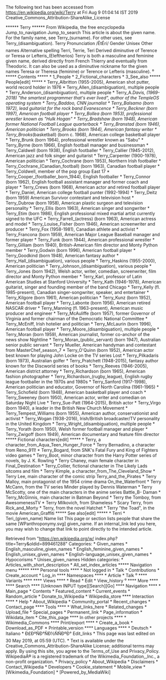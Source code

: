 The following text has been accessed from https://en.wikipedia.org/wiki/Terry at Fri Aug 9 01:04:14 IST 2019
Creative_Commons_Attribution-ShareAlike_License




















****** Terry ******
From Wikipedia, the free encyclopedia
Jump_to_navigation Jump_to_search
This article is about the given name. For the family name, see Terry_(surname).
For other uses, see Terry_(disambiguation).
                                    Terry
Pronunciation        /ËtÉri/
Gender               Unisex
Other names
Alternative spelling Terri, Terrie, Teri
Derived              diminutive of Terence or Teresa or Lefteris_(Eleftherios)
Terry is both a masculine and feminine given name, derived directly from French
Thierry and eventually from Theodoric. It can also be used as a diminutive
nickname for the given names Teresa or Theresa (feminine) or Terence or
Lefteris (masculine).
⁰
***** Contents *****
    * 1_People
    * 2_Fictional_characters
    * 3_See_also
***** People[edit] *****
    * Terry_Albritton (1955-2005), American shot putter, world record holder in
      1976
    * Terry_Allen_(disambiguation), multiple people
    * Terry_Anderson_(disambiguation), multiple people
    * Terry_A._Davis, (1969-2018) "the smartest programmer that's ever lived",
      author of the TempleOS operating system
    * Terry_Baddoo, CNN journalist
    * Terry_Balsamo (born 1972), lead guitarist for the rock band Evanescence
    * Terry_Beckner (born 1997), American football player
    * Terry_Bollea (born 1953), professional wrestler known as "Hulk Hogan"
    * Terry_Bradshaw (born 1948), American former National Football League
      quarterback
    * Terry_Branstad (born 1946), American politician
    * Terry_Brooks (born 1944), American fantasy writer
    * Terry_Brooks_(basketball) (born c. 1968), American college basketball
      player
    * Terry_Brunk (born 1964), professional wrestler known as "Sabu"
    * Terry_Byrne (born 1966), English football manager and businessman
    * Terry_Caldwell (born 1938), English footballer
    * Terry_Callier (1945-2012), American jazz and folk singer and guitarist
    * Terry_Carpenter (1900-1978), American politician
    * Terry_Cochrane (born 1953), Northern Irish footballer
    * Terry_Cochrane_(Canadian_football) (born 1963), Canadian football player
    * Terry_Coldwell, member of the pop group East 17
    * Terry_Cooper_(footballer_born_1944), English footballer
    * Terry_Connor (born 1962), English football assistant manager and former
      coach and player
    * Terry_Crews (born 1968), American actor and retired football player
    * Terry_Daniel, American college football punter (1992-1994)
    * Terry_Deitz (born 1959) American Survivor contestant and television host
    * Terry_Dubrow (born 1958), American plastic surgeon and television
      personality
    * Terry_Ellis (born 1963), American singer and songwriter
    * Terry_Etim (born 1986), English professional mixed martial artist
      currently signed to the UFC
    * Terry_Farrell_(actress) (born 1963), American actress and model
    * Terry_Louise_Fisher (born 1946), American screenwriter and producer
    * Terry_Fox (1958-1981), Canadian athlete and activist
    * Terry_Francona (born 1959), American Major League Baseball manager and
      former player
    * Terry_Funk (born 1944), American professional wrestler
    * Terry_Gilliam (born 1940), British-American film director and Monty
      Python member
    * Terry_Godwin (born 1996), American football player
    * Terry_Goodkind (born 1948), American fantasy author
    * Terry_Hall_(disambiguation), various people
    * Terry_Haskins (1955-2000), American politician
    * Terry_Johnson_(disambiguation), various people
    * Terry_Jones (born 1942), Welsh actor, writer, comedian, screenwriter,
      film director and Monty Python member
    * Terry_Karl, professor of Latin American Studies at Stanford University
    * Terry_Kath (1946-1978), American guitarist, singer and founding member of
      the band Chicago
    * Terry_Kelly (fl. 1985-present), Canadian singer-songwriter, speaker, and
      entertainer
    * Terry_Kilgore (born 1961), American politician
    * Terry_Kunz (born 1952), American football player
    * Terry_Labonte (born 1956), American retired NASCAR driver
    * Terry_Manning (fl. 1963-present), American music producer and engineer
    * Terry_McAuliffe (born 1957), former Governor of Virginia and former
      chairman of the Democratic National Committee
    * Terry_McEniff, Irish hotelier and politician
    * Terry_McLaurin (born 1996), American football player
    * Terry_Moore_(disambiguation), multiple people
    * Terry_Moran (born 1959), American journalist, former co-anchor of the
      news show Nightline
    * Terry_Moran_(public_servant) (born 1947), Australian senior public
      servant
    * Terry Mueller, American handyman and contestant from MasterChef_season_7
    * Terry_O'Quinn (born 1952), American actor best known for playing John
      Locke on the TV series Lost
    * Terry_Pilkadaris (born 1973), Australian golfer
    * Terry_Pratchett (1948-2015), fantasy author known for the Discworld
      series of books
    * Terry_Reeves (1946-2005), American district attorney
    * Terry_Richardson (born 1965), American fashion photographer
    * Terry_Richardson_(rugby_league), English rugby league footballer in the
      1970s and 1980s
    * Terry_Sanford (1917-1998), American politician and educator, Governor of
      North Carolina (1961-1965)
    * Terry_Schofield (born 1948), American basketball player and coach
    * Terry_Sweeney (born 1950), American actor, writer and comedian on
      Saturday Night Live
    * Terry_Sue-Patt (1964-2015), British actor
    * Terry_Virgo (born 1940), a leader in the British New Church Movement
    * Terry_Tempest_Williams (born 1955), American author, conservationist and
      activist
    * Terry_Wogan (1938-2016), Irish/British broadcaster/TV personality in the
      United Kingdom
    * Terry_Wright_(disambiguation), multiple people
    * Terry_Yorath (born 1950), Welsh former football manager and player
    * Terry_Zwigoff (born 1949), American documentary and feature film director
***** Fictional characters[edit] *****
    * Terry, a character_from_Aqua_Teen_Hunger_Force
    * Terry Bernadino, a character from Reno_911!
    * Terry_Bogard, from SNK's Fatal Fury and King of Fighters video games
    * Terry_Boot, minor character from the Harry Potter series of novels, by J.
      K. Rowling
    * Terry Chaney, main female character in Final_Destination
    * Terry_Collier, fictional character in The Likely Lads sitcoms and film
    * Terry Kimple, a character_from_The_Cleveland_Show
    * Terry Lee, main character of the comic strip Terry_and_the_Pirates
    * Terry Malloy, main protagonist of the 1954 crime drama On_the_Waterfront
    * Terry McCann, from the TV series Minder played by Dennis Waterman
    * Terry McScotty, one of the main characters in the anime series Battle_B-
      Daman
    * Terry_McGinnis, main character in Batman Beyond
    * Terry the Tomboy, from AwesomenessTV
    * Terry Milkovich, from Shameless
    * Scary Terry, from Rick_and_Morty
    * Terry, from the novel Hatchet
    * Terry "the Toad", in the movie American_Graffiti
***** See also[edit] *****
    * Terri
    * Teri_(given_name)
                     Name list
                     This page or section lists people that share the same
[WPanthroponymy.svg] given_name. If an internal_link led you here, you may wish
                     to change that link to point directly to the intended
                     article.

Retrieved from "https://en.wikipedia.org/w/
index.php?title=Terry&oldid=899461288"
Categories:
    * Given_names
    * English_masculine_given_names
    * English_feminine_given_names
    * English_unisex_given_names
    * English-language_unisex_given_names
    * Hypocorisms
    * Unisex_given_names
Hidden categories:
    * Articles_with_short_description
    * All_set_index_articles
***** Navigation menu *****
**** Personal tools ****
    * Not logged in
    * Talk
    * Contributions
    * Create_account
    * Log_in
**** Namespaces ****
    * Article
    * Talk
⁰
**** Variants ****
**** Views ****
    * Read
    * Edit
    * View_history
⁰
**** More ****
**** Search ****
[Unknown INPUT type][Search][Go]
**** Navigation ****
    * Main_page
    * Contents
    * Featured_content
    * Current_events
    * Random_article
    * Donate_to_Wikipedia
    * Wikipedia_store
**** Interaction ****
    * Help
    * About_Wikipedia
    * Community_portal
    * Recent_changes
    * Contact_page
**** Tools ****
    * What_links_here
    * Related_changes
    * Upload_file
    * Special_pages
    * Permanent_link
    * Page_information
    * Wikidata_item
    * Cite_this_page
**** In other projects ****
    * Wikimedia_Commons
**** Print/export ****
    * Create_a_book
    * Download_as_PDF
    * Printable_version
**** Languages ****
    * Deutsch
    * Italiano
    * Ð£ÐºÑÐ°ÑÐ½ÑÑÐºÐ°
Edit_links
    * This page was last edited on 30 May 2019, at 05:59 (UTC).
    * Text is available under the Creative_Commons_Attribution-ShareAlike
      License; additional terms may apply. By using this site, you agree to the
      Terms_of_Use and Privacy_Policy. WikipediaÂ® is a registered trademark of
      the Wikimedia_Foundation,_Inc., a non-profit organization.
    * Privacy_policy
    * About_Wikipedia
    * Disclaimers
    * Contact_Wikipedia
    * Developers
    * Cookie_statement
    * Mobile_view
    * [Wikimedia_Foundation]
    * [Powered_by_MediaWiki]

